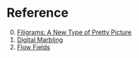 # Reference

0. [Filigrams: A New Type of Pretty Picture](https://www.chiark.greenend.org.uk/~sgtatham/filigram/)
0. [Digital Marbling](https://blog.amandaghassaei.com/2022/10/25/digital-marbling/)
0. [Flow Fields](https://tylerxhobbs.com/essays/2020/flow-fields)


